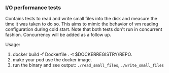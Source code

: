 ### I/O performance tests

Contains tests to read and write small files into the disk and measure the time it was taken to do so.
This aims to mimic the behavior of vm reading configuration during cold start.
Note that both tests don't run in concurrent fashion. Concurrency will be added as a follow up.

Usage:
1. docker build -f Dockerfile . -t $DOCKERREGISTRY/REPO.
2. make your pod use the docker image.
3. run the binary and see output: `./read_small_files`, `./write_small_files`
